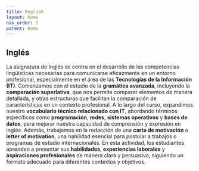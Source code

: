 ```yaml
---
title: English
layout: home
nav_order: 7
parent: Home
---
```


  

## Inglés 

La asignatura de Inglés se centra en el desarrollo de las competencias lingüísticas necesarias para comunicarse eficazmente en un entorno profesional, especialmente en el área de las **Tecnologías de la Información (IT)**. Comenzamos con el estudio de la **gramática avanzada**, incluyendo la **comparación superlativa**, que nos permite comparar elementos de manera detallada, y otras estructuras que facilitan la comparación de características en un contexto profesional. A lo largo del curso, expandimos nuestro **vocabulario técnico relacionado con IT**, abordando términos específicos como **programación**, **redes**, **sistemas operativos** y **bases de datos**, para mejorar nuestra capacidad de comprensión y expresión en inglés. Además, trabajamos en la redacción de una **carta de motivación** o **letter of motivation**, una habilidad esencial para postular a trabajos o programas de estudio internacionales. En esta actividad, los estudiantes aprenden a presentar sus **habilidades**, **experiencias laborales** y **aspiraciones profesionales** de manera clara y persuasiva, siguiendo un formato adecuado para diferentes contextos y objetivos. 
